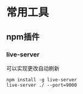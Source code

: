 # 常用工具

## npm插件

### live-server 
可以实现更改自动刷新
```
npm install -g live-server
live-server ./ --port=9000
```
